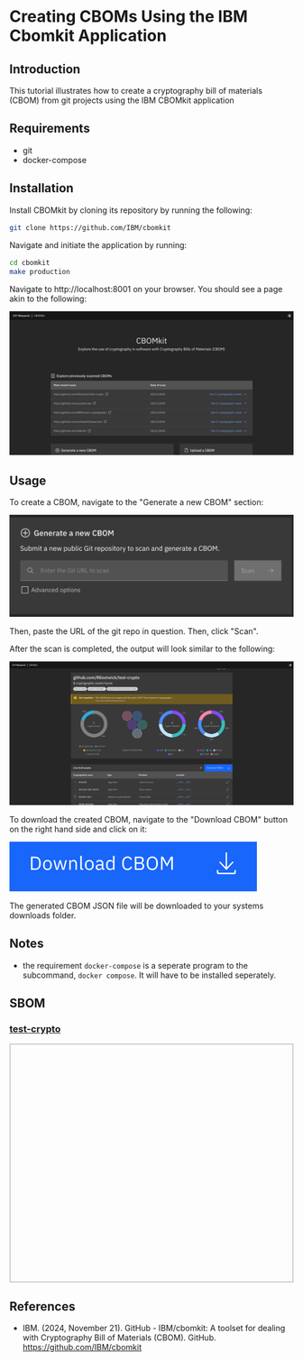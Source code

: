 # Creating CBOMs Using the IBM Cbomkit Application

## Introduction

This tutorial illustrates how to create a cryptography bill of materials (CBOM) from git projects using the IBM CBOMkit application

## Requirements

* git
* docker-compose

## Installation

Install CBOMkit by cloning its repository by running the following:

```bash
git clone https://github.com/IBM/cbomkit
```

Navigate and initiate the application by running:

```bash
cd cbomkit
make production
```

Navigate to http://localhost:8001 on your browser. You should see a page akin to the following:

![homepage](./images/homepage.png)

## Usage

To create a CBOM, navigate to the "Generate a new CBOM" section:

![generate](./images/generate.png)

Then, paste the URL of the git repo in question. Then, click "Scan".

After the scan is completed, the output will look similar to the following:

![result](./images/result.png)

To download the created CBOM, navigate to the "Download CBOM" button on the right hand side and click on it:

![download](./images/download.png)

The generated CBOM JSON file will be downloaded to your systems downloads folder.
## Notes

* the requirement ```docker-compose``` is a seperate program to the subcommand, ```docker compose```. It will have to be installed seperately.

## SBOM

<html lang="en">
<head>
    <meta charset="UTF-8">
    <meta name="viewport" content="width=device-width, initial-scale=1.0">
    <title>Pretty JSON Display</title>
    <style>
        #json-container {
            height: 400px; /* Set a fixed height */
            overflow-y: auto; /* Enable vertical scrolling */
            border: 2px solid #ccc; /* Optional: add a border for visibility */
            padding: 10px;
        }
        #xml-container {
            height: 400px; /* Set a fixed height */
            overflow-y: auto; /* Enable vertical scrolling */
            border: 2px solid #ccc; /* Optional: add a border for visibility */
            padding: 10px;
        }
        pre {
            margin: 0;
            white-space: pre-wrap;
            word-wrap: break-word;
        }
    </style>
</head>
<body>
    <h3>
        <a href="./cbom.json">test-crypto</a>
    </h3>
    <div id="json-container">
        <pre id="json-display"></pre>
    </div>
    <script>
        function display_json(url, elementid){
        fetch(url)
            .then(response => response.json())
            .then(data => {
                document.getElementById(elementid).textContent = JSON.stringify(data, null, 2);
            })
            .catch(error => console.error('Error fetching JSON:', error));
        }
        function display_xml(url, elementid){
        fetch(url)
            .then(response => response.text())
            .then(data => {
                document.getElementById(elementid).textContent = data;
            })
            .catch(error => console.error('Error fetching XML:', error));
        }
    display_json('./cbom.json', 'json-display');
    </script>
</body>
</html>


## References

* IBM. (2024, November 21). GitHub - IBM/cbomkit: A toolset for dealing with Cryptography Bill of Materials (CBOM). GitHub. https://github.com/IBM/cbomkit